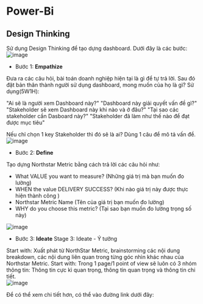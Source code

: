 # Power-Bi
## Design Thinking
Sử dụng Design Thinking để tạo dựng dashboard. Dưới đây là các bước:
![image](https://github.com/user-attachments/assets/ce6f863e-6e46-4992-9ad3-d7b51ae33cd2)
- Bước 1: **Empathize**

Đưa ra các câu hỏi, bài toán doanh nghiệp hiện tại là gì để tự trả lời. Sau đó đặt bản thân thành người sử dụng dashboard, mong muốn của họ là gì? Sử dụng(5W1H):
    				
"Ai sẽ là người xem
Dashboard này?"		"Dashboard này giải quyết
vấn đề gì?"		"Stakeholder sẽ xem Dashboard này
khi nào và ở đâu?"		"Tại sao các stakeholder cần
Dasboard này?"		"Stakeholder đã làm như thế nào
để đạt được mục tiêu"	
	
Nếu chỉ chọn 1 key Stakeholder thì đó sẽ là ai?		Dùng 1 câu để mô tả vấn đề. 
![image](https://github.com/user-attachments/assets/c10b64e1-e205-417c-80e9-230aaeadb00f)

- Bước 2: **Define**

Tạo dựng Northstar Metric bằng cách trả lời các câu hỏi như: 
  - What VALUE you want to measure? (Những giá trị mà bạn muốn đo lường)			
  - WHEN the value DELIVERY SUCCESS?  (Khi nào giá trị này được thực hiện thành công  )
  - Northstar Metric Name (Tên của giá trị bạn muốn đo lường)	
  - WHY do you choose this metric? (Tại sao bạn muốn đo lường trọng số này)	
														
![image](https://github.com/user-attachments/assets/df8894e6-c46a-4a35-a84e-4033821bcca4)


- Bước 3: **Ideate**
Stage 3: Ideate - Ý tưởng																
									
Start with:	Xuất phát từ NorthStar Metric, brainstorming các nội dung breakdown, các nội dung liên quan trong từng góc nhìn khác nhau của Northstar Metric.					Start with:	Trong 1 page/1 point of view sẽ luôn có 3 nhóm thông tin: Thông tin cực kì quan trọng, thông tin quan trọng và thông tin chi tiết. 																									
![image](https://github.com/user-attachments/assets/288d7f1c-b6b8-46b1-ab9b-6139a681178d)

Để có thể xem chi tiết hơn, có thể vào đường link dưới đây: 
  
